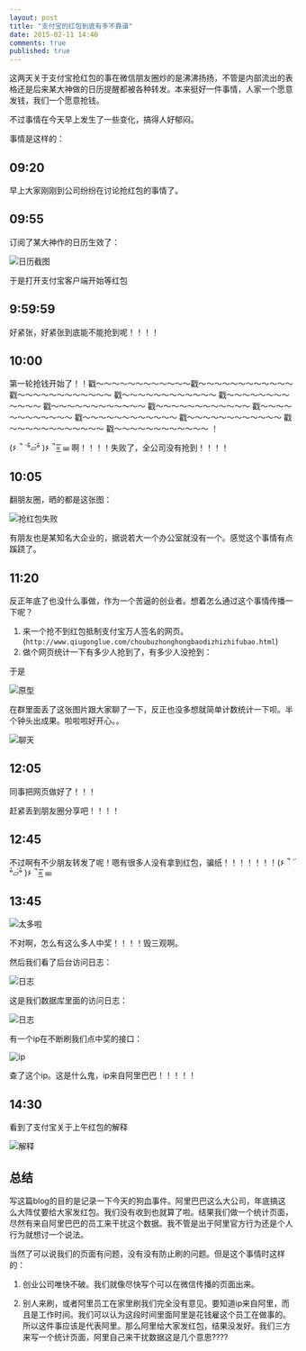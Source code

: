 ```yaml
---
layout: post
title: "支付宝的红包到底有多不靠谱"
date: 2015-02-11 14:40
comments: true
published: true
---
```


这两天关于支付宝抢红包的事在微信朋友圈炒的是沸沸扬扬，不管是内部流出的表格还是后来某大神做的日历提醒都被各种转发。本来挺好一件事情，人家一个愿意发钱，我们一个愿意抢钱。

不过事情在今天早上发生了一些变化，搞得人好郁闷。

事情是这样的：

## 09:20

早上大家刚刚到公司纷纷在讨论抢红包的事情了。

## 09:55

订阅了某大神作的日历生效了：

![日历截图](/images/hongbao/ical.jpg)

于是打开支付宝客户端开始等红包

## 9:59:59

好紧张，好紧张到底能不能抢到呢！！！！

## 10:00

第一轮抢钱开始了！！戳～～～～～～～～～～～～戳～～～～～～～～～～～～ 戳～～～～～～～～～～～～ 戳～～～～～～～～～～～～ 戳～～～～～～～～～～～～ 戳～～～～～～～～～～～～ 戳～～～～～～～～～～～～ 戳～～～～～～～～～～～～ 戳～～～～～～～～～～～～ 戳～～～～～～～～～～～～ 戳～～～～～～～～～～～～ 戳～～～～～～～～～～～～ ！



(۶ૈ ۜ ᵒ̌▱๋ᵒ̌ )۶ૈ=͟͟͞͞ ⌨ 啊！！！！失败了，全公司没有抢到！！！！



## 10:05

翻朋友圈，晒的都是这张图：

![抢红包失败](/images/hongbao/fail.jpg)

有朋友也是某知名大企业的，据说若大一个办公室就没有一个。感觉这个事情有点蹊跷了。


## 11:20

反正年底了也没什么事做，作为一个苦逼的创业者。想着怎么通过这个事情传播一下呢？

1. 来一个抢不到红包抵制支付宝万人签名的网页。(`http://www.qiugonglue.com/choubuzhonghongbaodizhizhifubao.html`)
2. 做个网页统计一下有多少人抢到了，有多少人没抢到：

于是


![原型](/images/hongbao/sketch.jpg)


在群里面丢了这张图片跟大家聊了一下，反正也没多想就简单计数统计一下呗。半个钟头出成果。啦啦啦好开心。。


![聊天](/images/hongbao/QQ-chat.jpg)


## 12:05

同事把网页做好了！！！

赶紧丢到朋友圈分享吧！！！！


## 12:45

不过啊有不少朋友转发了呢！嗯有很多人没有拿到红包，骗纸！！！！！！！(۶ૈ ۜ ᵒ̌▱๋ᵒ̌ )۶ૈ=͟͟͞͞ ⌨


## 13:45

![太多啦](/images/hongbao/too-many.jpg)


不对啊，怎么有这么多人中奖！！！！毁三观啊。


然后我们看了后台访问日志：

![日志](/images/hongbao/log.jpg)

这是我们数据库里面的访问日志：

![日志](/images/hongbao/ipdb.jpg)

有一个ip在不断刷我们点中奖的接口：

![ip](/images/hongbao/ip.jpg)


查了这个ip。这是什么鬼，ip来自阿里巴巴！！！！！


## 14:30

看到了支付宝关于上午红包的解释

![解释](/images/hongbao/zfb.jpg)


## 总结

写这篇blog的目的是记录一下今天的狗血事件。阿里巴巴这么大公司，年底搞这么大阵仗要给大家发红包。我们没有收到也就算了啦。结果我们做一个统计页面，尽然有来自阿里巴巴的员工来干扰这个数据。我不管是出于阿里官方行为还是个人行为就想讨一个说法。

当然了可以说我们的页面有问题，没有没有防止刷的问题。但是这个事情时这样的：

1. 创业公司唯快不破。我们就像尽快写个可以在微信传播的页面出来。

2. 别人来刷，或者阿里员工在家里刷我们完全没有意见。要知道ip来自阿里，而且是工作时间。我们可以认为这段时间里面阿里是花钱雇这个员工在做事的。所以这件事应该是代表阿里。那么阿里给大家发红包，结果没发好。我们三方来写一个统计页面，阿里自己来干扰数据这是几个意思????
